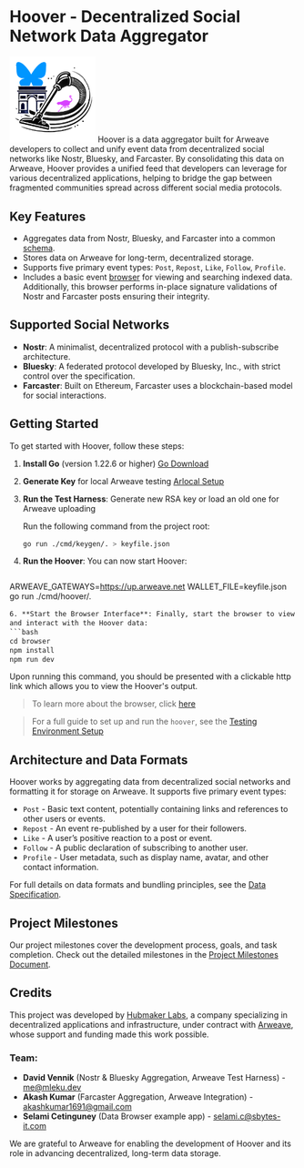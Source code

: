 

# Hoover - Decentralized Social Network Data Aggregator
<img src="doc/hoover.PNG" width="30%" />
Hoover is a data aggregator built for Arweave developers to collect and unify event data from decentralized social networks like Nostr, Bluesky, and Farcaster. By consolidating this data on Arweave, Hoover provides a unified feed that developers can leverage for various decentralized applications, helping to bridge the gap between fragmented communities spread across different social media protocols.

## Key Features

- Aggregates data from Nostr, Bluesky, and Farcaster into a common [schema](#architecture-and-data-formats).
- Stores data on Arweave for long-term, decentralized storage.
- Supports five primary event types: `Post`, `Repost`, `Like`, `Follow`, `Profile`. 
- Includes a basic event [browser](doc/browser.md) for viewing and searching indexed data. Additionally, this browser performs in-place signature validations of Nostr and Farcaster posts ensuring their integrity.

## Supported Social Networks

- **Nostr**: A minimalist, decentralized protocol with a publish-subscribe architecture.
- **Bluesky**: A federated protocol developed by Bluesky, Inc., with strict control over the specification.
- **Farcaster**: Built on Ethereum, Farcaster uses a blockchain-based model for social interactions.

## Getting Started

To get started with Hoover, follow these steps:

1. **Install Go** (version 1.22.6 or higher) [Go Download](https://go.dev/dl)
2. **Generate Key** for local Arweave testing [Arlocal Setup](https://github.com/textury/arlocal)
3. **Run the Test Harness**: Generate new RSA key or load an old one for Arweave uploading
   
   Run the following command from the project root:
   ```bash
   go run ./cmd/keygen/. > keyfile.json
   ```
5. **Run the Hoover**: You can now start Hoover:
   ```bash
  ARWEAVE_GATEWAYS=https://up.arweave.net WALLET_FILE=keyfile.json go run ./cmd/hoover/.
   ```
6. **Start the Browser Interface**: Finally, start the browser to view and interact with the Hoover data:
   ```bash
   cd browser
   npm install
   npm run dev
   ```
   Upon running this command, you should be presented with a clickable http link which allows you to view the Hoover's output.
   > To learn more about the browser, click [here](doc/browser.md)
   

> For a full guide to set up and run the `hoover`, see the [Testing Environment Setup](doc/testing.md)

## Architecture and Data Formats

Hoover works by aggregating data from decentralized social networks and formatting it for storage on Arweave. It supports five primary event types:

- `Post` - Basic text content, potentially containing links and references to other users or events.
- `Repost` - An event re-published by a user for their followers.
- `Like` - A user’s positive reaction to a post or event.
- `Follow` - A public declaration of subscribing to another user.
- `Profile` - User metadata, such as display name, avatar, and other contact information.

For full details on data formats and bundling principles, see the [Data Specification](doc/data-spec.md).

## Project Milestones

Our project milestones cover the development process, goals, and task completion. Check out the detailed milestones in the [Project Milestones Document](doc/milestones.md).

## Credits

This project was developed by [Hubmaker Labs](https://hubmaker.io/), a company specializing in decentralized applications and infrastructure, under contract with [Arweave](https://www.arweave.org), whose support and funding made this work possible.

### Team:
- **David Vennik** (Nostr & Bluesky Aggregation, Arweave Test Harness) - <me@mleku.dev>
- **Akash Kumar** (Farcaster Aggregation, Arweave Integration) - <akashkumar1691@gmail.com>
- **Selami Cetinguney** (Data Browser example app) - <selami.c@sbytes-it.com>

We are grateful to Arweave for enabling the development of Hoover and its role in advancing decentralized, long-term data storage.



